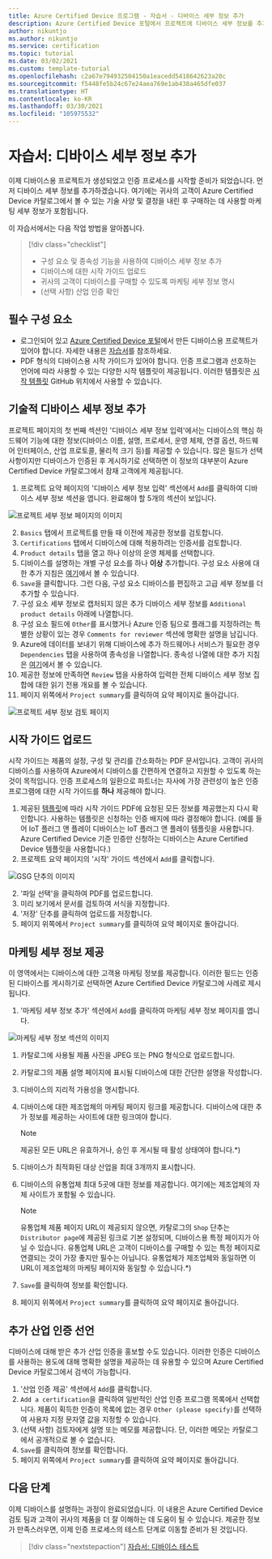 ```yaml
---
title: Azure Certified Device 프로그램 - 자습서 - 디바이스 세부 정보 추가
description: Azure Certified Device 포털에서 프로젝트에 디바이스 세부 정보를 추가하는 단계별 가이드
author: nikuntjo
ms.author: nikuntjo
ms.service: certification
ms.topic: tutorial
ms.date: 03/02/2021
ms.custom: template-tutorial
ms.openlocfilehash: c2a67e794932504150a1eacedd5418642623a20c
ms.sourcegitcommit: f5448fe5b24c67e24aea769e1ab438a465dfe037
ms.translationtype: HT
ms.contentlocale: ko-KR
ms.lasthandoff: 03/30/2021
ms.locfileid: "105975532"
---
```

# <a name="tutorial-add-device-details"></a>자습서: 디바이스 세부 정보 추가

이제 디바이스용 프로젝트가 생성되었고 인증 프로세스를 시작할 준비가 되었습니다. 먼저 디바이스 세부 정보를 추가하겠습니다. 여기에는 귀사의 고객이 Azure Certified Device 카탈로그에서 볼 수 있는 기술 사양 및 결정을 내린 후 구매하는 데 사용할 마케팅 세부 정보가 포함됩니다.

이 자습서에서는 다음 작업 방법을 알아봅니다.

> [!div class="checklist"]
> * 구성 요소 및 종속성 기능을 사용하여 디바이스 세부 정보 추가
> * 디바이스에 대한 시작 가이드 업로드
> * 귀사의 고객이 디바이스를 구매할 수 있도록 마케팅 세부 정보 명시
> * (선택 사항) 산업 인증 확인

## <a name="prerequisites"></a>필수 구성 요소

* 로그인되어 있고 [Azure Certified Device 포털](https://certify.azure.com)에서 만든 디바이스용 프로젝트가 있어야 합니다. 자세한 내용은 [자습서](tutorial-01-creating-your-project.md)를 참조하세요.
* PDF 형식의 디바이스용 시작 가이드가 있어야 합니다. 인증 프로그램과 선호하는 언어에 따라 사용할 수 있는 다양한 시작 템플릿이 제공됩니다. 이러한 템플릿은 [시작 템플릿](https://aka.ms/GSTemplate "시작 템플릿") GitHub 위치에서 사용할 수 있습니다.

## <a name="adding-technical-device-details"></a>기술적 디바이스 세부 정보 추가

프로젝트 페이지의 첫 번째 섹션인 '디바이스 세부 정보 입력'에서는 디바이스의 핵심 하드웨어 기능에 대한 정보(디바이스 이름, 설명, 프로세서, 운영 체제, 연결 옵션, 하드웨어 인터페이스, 산업 프로토콜, 물리적 크기 등)를 제공할 수 있습니다. 많은 필드가 선택 사항이지만 디바이스가 인증된 후 게시하기로 선택하면 이 정보의 대부분이 Azure Certified Device 카탈로그에서 잠재 고객에게 제공됩니다.

1. 프로젝트 요약 페이지의 '디바이스 세부 정보 입력' 섹션에서 `Add`를 클릭하여 디바이스 세부 정보 섹션을 엽니다. 완료해야 할 5개의 섹션이 보입니다.

![프로젝트 세부 정보 페이지의 이미지](./media/images/device-details-menu.png)

2. `Basics` 탭에서 프로젝트를 만들 때 이전에 제공한 정보를 검토합니다.
1. `Certifications` 탭에서 디바이스에 대해 적용하려는 인증서를 검토합니다.
1. `Product details` 탭을 열고 하나 이상의 운영 체제를 선택합니다.
1. 디바이스를 설명하는 개별 구성 요소를 하나 **이상** 추가합니다. 구성 요소 사용에 대한 추가 지침은 [여기](how-to-using-the-components-feature.md)에서 볼 수 있습니다.
1. `Save`을 클릭합니다. 그런 다음, 구성 요소 디바이스를 편집하고 고급 세부 정보를 더 추가할 수 있습니다.
1. 구성 요소 세부 정보로 캡처되지 않은 추가 디바이스 세부 정보를 `Additional product details` 아래에 나열합니다.
1. 구성 요소 필드에 `Other`를 표시했거나 Azure 인증 팀으로 플래그를 지정하려는 특별한 상황이 있는 경우 `Comments for reviewer` 섹션에 명확한 설명을 남깁니다.
1. Azure에 데이터를 보내기 위해 디바이스에 추가 하드웨어나 서비스가 필요한 경우 `Dependencies` 탭을 사용하여 종속성을 나열합니다. 종속성 나열에 대한 추가 지침은 [여기](how-to-indirectly-connected-devices.md)에서 볼 수 있습니다.
1. 제공한 정보에 만족하면 `Review` 탭을 사용하여 입력한 전체 디바이스 세부 정보 집합에 대한 읽기 전용 개요를 볼 수 있습니다.
1. 페이지 위쪽에서 `Project summary`를 클릭하여 요약 페이지로 돌아갑니다.

![프로젝트 세부 정보 검토 페이지](./media/images/sample-device-details.png)

## <a name="uploading-a-get-started-guide"></a>시작 가이드 업로드

시작 가이드는 제품의 설정, 구성 및 관리를 간소화하는 PDF 문서입니다. 고객이 귀사의 디바이스를 사용하여 Azure에서 디바이스를 간편하게 연결하고 지원할 수 있도록 하는 것이 목적입니다. 인증 프로세스의 일환으로 파트너는 자사에 가장 관련성이 높은 인증 프로그램에 대한 시작 가이드를 **하나** 제공해야 합니다.

1. 제공된 [템플릿](https://aka.ms/GSTemplate)에 따라 시작 가이드 PDF에 요청된 모든 정보를 제공했는지 다시 확인합니다. 사용하는 템플릿은 신청하는 인증 배지에 따라 결정해야 합니다. (예를 들어 IoT 플러그 앤 플레이 디바이스는 IoT 플러그 앤 플레이 템플릿을 사용합니다. Azure Certified Device 기준 인증만 신청하는 디바이스는 Azure Certified Device 템플릿을 사용합니다.)
1. 프로젝트 요약 페이지의 '시작' 가이드 섹션에서 `Add`를 클릭합니다.

![GSG 단추의 이미지](./media/images/gsg-menu.png)

2. '파일 선택'을 클릭하여 PDF를 업로드합니다.
1. 미리 보기에서 문서를 검토하여 서식을 지정합니다.
1. '저장' 단추를 클릭하여 업로드를 저장합니다.
1. 페이지 위쪽에서 `Project summary`를 클릭하여 요약 페이지로 돌아갑니다.

## <a name="providing-marketing-details"></a>마케팅 세부 정보 제공

이 영역에서는 디바이스에 대한 고객용 마케팅 정보를 제공합니다. 이러한 필드는 인증된 디바이스를 게시하기로 선택하면 Azure Certified Device 카탈로그에 사례로 제시됩니다.

1. '마케팅 세부 정보 추가' 섹션에서 `Add`를 클릭하여 마케팅 세부 정보 페이지를 엽니다.

![마케팅 세부 정보 섹션의 이미지](./media/images/marketing-details.png)

1. 카탈로그에 사용될 제품 사진을 JPEG 또는 PNG 형식으로 업로드합니다.
1. 카탈로그의 제품 설명 페이지에 표시될 디바이스에 대한 간단한 설명을 작성합니다.
1. 디바이스의 지리적 가용성을 명시합니다.
1. 디바이스에 대한 제조업체의 마케팅 페이지 링크를 제공합니다. 디바이스에 대한 추가 정보를 제공하는 사이트에 대한 링크여야 합니다.
    > [!Note]
    > 제공된 모든 URL은 유효하거나, 승인 후 게시될 때 활성 상태여야 합니다.*)

1. 디바이스가 최적화된 대상 산업을 최대 3개까지 표시합니다.
1. 디바이스의 유통업체 최대 5곳에 대한 정보를 제공합니다. 여기에는 제조업체의 자체 사이트가 포함될 수 있습니다.

    > [!Note]
    > 유통업체 제품 페이지 URL이 제공되지 않으면, 카탈로그의 `Shop` 단추는 `Distributor page`에 제공된 링크로 기본 설정되며, 디바이스용 특정 페이지가 아닐 수 있습니다. 유통업체 URL은 고객이 디바이스를 구매할 수 있는 특정 페이지로 연결되는 것이 가장 좋지만 필수는 아닙니다. 유통업체가 제조업체와 동일하면 이 URL이 제조업체의 마케팅 페이지와 동일할 수 있습니다.*)

1. `Save`를 클릭하여 정보를 확인합니다.
1. 페이지 위쪽에서 `Project summary`를 클릭하여 요약 페이지로 돌아갑니다.

## <a name="declaring-additional-industry-certifications"></a>추가 산업 인증 선언

디바이스에 대해 받은 추가 산업 인증을 홍보할 수도 있습니다. 이러한 인증은 디바이스를 사용하는 용도에 대해 명확한 설명을 제공하는 데 유용할 수 있으며 Azure Certified Device 카탈로그에서 검색이 가능합니다.

1. '산업 인증 제공' 섹션에서 `Add`를 클릭합니다.
1. `Add a certification`을 클릭하여 일반적인 산업 인증 프로그램 목록에서 선택합니다. 제품이 획득한 인증이 목록에 없는 경우 `Other (please specify)`를 선택하여 사용자 지정 문자열 값을 지정할 수 있습니다.
1. (선택 사항) 검토자에게 설명 또는 메모를 제공합니다. 단, 이러한 메모는 카탈로그에서 공개적으로 볼 수 없습니다.
1. `Save`를 클릭하여 정보를 확인합니다.
1. 페이지 위쪽에서 `Project summary`를 클릭하여 요약 페이지로 돌아갑니다.

## <a name="next-steps"></a>다음 단계

이제 디바이스를 설명하는 과정이 완료되었습니다. 이 내용은 Azure Certified Device 검토 팀과 고객이 귀사의 제품을 더 잘 이해하는 데 도움이 될 수 있습니다. 제공한 정보가 만족스러우면, 이제 인증 프로세스의 테스트 단계로 이동할 준비가 된 것입니다.
> [!div class="nextstepaction"]
> [자습서: 디바이스 테스트](tutorial-03-testing-your-device.md)
